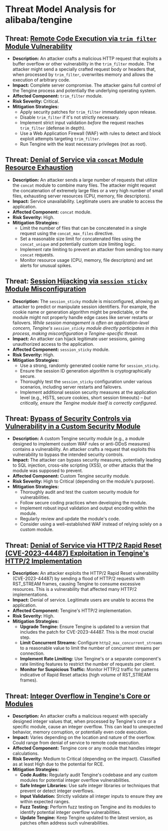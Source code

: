 # Threat Model Analysis for alibaba/tengine

## Threat: [Remote Code Execution via `trim_filter` Module Vulnerability](./threats/remote_code_execution_via__trim_filter__module_vulnerability.md)

*   **Description:** An attacker crafts a malicious HTTP request that exploits a buffer overflow or other vulnerability in the `trim_filter` module.  The attacker might send a specially crafted request body or headers that, when processed by `trim_filter`, overwrites memory and allows the execution of arbitrary code.
*   **Impact:** Complete server compromise. The attacker gains full control of the Tengine process and potentially the underlying operating system.
*   **Affected Component:** `trim_filter` module.
*   **Risk Severity:** Critical.
*   **Mitigation Strategies:**
    *   Apply security patches for `trim_filter` immediately upon release.
    *   Disable `trim_filter` if it's not strictly necessary.
    *   Implement strict input validation *before* the request reaches `trim_filter` (defense in depth).
    *   Use a Web Application Firewall (WAF) with rules to detect and block exploit attempts targeting `trim_filter`.
    *   Run Tengine with the least necessary privileges (not as root).

## Threat: [Denial of Service via `concat` Module Resource Exhaustion](./threats/denial_of_service_via__concat__module_resource_exhaustion.md)

*   **Description:** An attacker sends a large number of requests that utilize the `concat` module to combine many files.  The attacker might request the concatenation of extremely large files or a very high number of small files, exhausting server resources (CPU, memory, file descriptors).
*   **Impact:** Service unavailability. Legitimate users are unable to access the application.
*   **Affected Component:** `concat` module.
*   **Risk Severity:** High.
*   **Mitigation Strategies:**
    *   Limit the number of files that can be concatenated in a single request using the `concat_max_files` directive.
    *   Set a reasonable size limit for concatenated files using the `concat_unique` and potentially custom size limiting logic.
    *   Implement rate limiting to prevent an attacker from sending too many `concat` requests.
    *   Monitor resource usage (CPU, memory, file descriptors) and set alerts for unusual spikes.

## Threat: [Session Hijacking via `session_sticky` Module Misconfiguration](./threats/session_hijacking_via__session_sticky__module_misconfiguration.md)

*   **Description:** The `session_sticky` module is misconfigured, allowing an attacker to predict or manipulate session identifiers.  For example, the cookie name or generation algorithm might be predictable, or the module might not properly handle edge cases like server restarts or failovers.  *While session management is often an application-level concern, Tengine's `session_sticky` module directly participates in this process, making misconfiguration a Tengine-specific threat.*
*   **Impact:** An attacker can hijack legitimate user sessions, gaining unauthorized access to the application.
*   **Affected Component:** `session_sticky` module.
*   **Risk Severity:** High.
*   **Mitigation Strategies:**
    *   Use a strong, randomly generated cookie name for `session_sticky`.
    *   Ensure the session ID generation algorithm is cryptographically secure.
    *   Thoroughly test the `session_sticky` configuration under various scenarios, including server restarts and failovers.
    *   Implement additional session security measures at the application level (e.g., HSTS, secure cookies, short session timeouts) – *but critically, ensure the Tengine module itself is correctly configured*.

## Threat: [Bypass of Security Controls via Vulnerability in a Custom Security Module](./threats/bypass_of_security_controls_via_vulnerability_in_a_custom_security_module.md)

*   **Description:** A custom Tengine security module (e.g., a module designed to implement custom WAF rules or anti-DDoS measures) contains a vulnerability.  An attacker crafts a request that exploits this vulnerability to bypass the intended security controls.
*   **Impact:** The attacker can bypass security measures, potentially leading to SQL injection, cross-site scripting (XSS), or other attacks that the module was supposed to prevent.
*   **Affected Component:** Custom Tengine security module.
*   **Risk Severity:** High to Critical (depending on the module's purpose).
*   **Mitigation Strategies:**
    *   Thoroughly audit and test the custom security module for vulnerabilities.
    *   Follow secure coding practices when developing the module.
    *   Implement robust input validation and output encoding within the module.
    *   Regularly review and update the module's code.
    *   Consider using a well-established WAF instead of relying solely on a custom module.

## Threat: [Denial of Service via HTTP/2 Rapid Reset (CVE-2023-44487) Exploitation in Tengine's HTTP/2 Implementation](./threats/denial_of_service_via_http2_rapid_reset__cve-2023-44487__exploitation_in_tengine's_http2_implementat_981b7d2f.md)

*   **Description:** An attacker exploits the HTTP/2 Rapid Reset vulnerability (CVE-2023-44487) by sending a flood of HTTP/2 requests with RST_STREAM frames, causing Tengine to consume excessive resources. This is a vulnerability that affected many HTTP/2 implementations.
*   **Impact:** Denial of service. Legitimate users are unable to access the application.
*   **Affected Component:** Tengine's HTTP/2 implementation.
*   **Risk Severity:** High.
*   **Mitigation Strategies:**
    *   **Upgrade Tengine:** Ensure Tengine is updated to a version that includes the patch for CVE-2023-44487. This is the most crucial step.
    *   **Limit Concurrent Streams:** Configure `http2_max_concurrent_streams` to a reasonable value to limit the number of concurrent streams per connection.
    *   **Implement Rate Limiting:** Use Tengine's or a separate component's rate limiting features to restrict the number of requests per client.
    *   **Monitor for Suspicious Traffic:** Monitor HTTP/2 traffic for patterns indicative of Rapid Reset attacks (high volume of RST_STREAM frames).

## Threat: [Integer Overflow in Tengine's Core or Modules](./threats/integer_overflow_in_tengine's_core_or_modules.md)

* **Description:** An attacker crafts a malicious request with specially designed integer values that, when processed by Tengine's core or a specific module, cause an integer overflow. This can lead to unexpected behavior, memory corruption, or potentially even code execution.
* **Impact:** Varies depending on the location and nature of the overflow. Could range from denial of service to remote code execution.
* **Affected Component:** Tengine core or any module that handles integer calculations.
* **Risk Severity:** Medium to Critical (depending on the impact).  Classified as at least High due to the potential for RCE.
* **Mitigation Strategies:**
    * **Code Audits:** Regularly audit Tengine's codebase and any custom modules for potential integer overflow vulnerabilities.
    * **Safe Integer Libraries:** Use safe integer libraries or techniques that prevent or detect integer overflows.
    * **Input Validation:** Strictly validate all integer inputs to ensure they are within expected ranges.
    * **Fuzz Testing:** Perform fuzz testing on Tengine and its modules to identify potential integer overflow vulnerabilities.
    * **Update Tengine:** Keep Tengine updated to the latest version, as patches often address such vulnerabilities.

